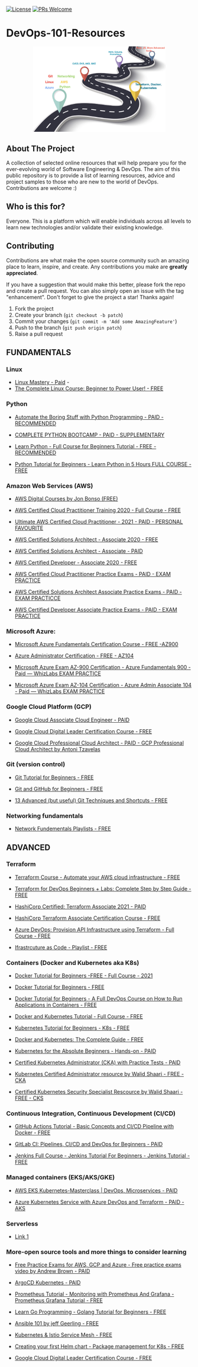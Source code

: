 [![License](https://img.shields.io/badge/License-Apache_2.0-blue.svg)](https://opensource.org/licenses/Apache-2.0)
[![PRs Welcome](https://img.shields.io/badge/PRs-welcome-brightgreen.svg?style=flat-square)](http://makeapullrequest.com)

# DevOps-101-Resources

<p align="center">
  <img width="360" src="roadmap.jpeg">
</p>

<!-- ABOUT THE PROJECT -->
## About The Project

A collection of selected online resources that will help prepare you for the ever-evolving world of Software Engineering & DevOps. The aim of this public repository is to provide a list of learning resources, advice and project samples to those who are new to the world of DevOps. Contributions are welcome :)

## Who is this for?

Everyone. This is a platform which will enable individuals across all levels to learn new technologies and/or validate their existing knowledge.

## Contributing

Contributions are what make the open source community such an amazing place to learn, inspire, and create. Any contributions you make are **greatly appreciated**.

If you have a suggestion that would make this better, please fork the repo and create a pull request. You can also simply open an issue with the tag "enhancement".
Don't forget to give the project a star! Thanks again!

1. Fork the project
2. Create your branch (`git checkout -b patch`)
3. Commit your changes (`git commit -m 'Add some AmazingFeature'`)
4. Push to the branch (`git push origin patch`)
5. Raise a pull request

## FUNDAMENTALS

### Linux

- [Linux Mastery - Paid](https://www.udemy.com/course/linux-mastery/) -
- [The Complete Linux Course: Beginner to Power User! - FREE](https://www.youtube.com/watch?v=wBp0Rb-ZJak)

### Python

- [Automate the Boring Stuff with Python Programming - PAID - RECOMMENDED](https://www.udemy.com/course/automate/)

- [COMPLETE PYTHON BOOTCAMP - PAID - SUPPLEMENTARY](https://www.udemy.com/course/complete-python-bootcamp/) 

- [Learn Python - Full Course for Beginners Tutorial - FREE - RECOMMENDED](https://www.youtube.com/watch?v=rfscVS0vtbw)

- [Python Tutorial for Beginners - Learn Python in 5 Hours FULL COURSE - FREE](https://www.youtube.com/watch?v=t8pPdKYpowI) 

### Amazon Web Services (AWS)

- [AWS Digital Courses by Jon Bonso (FREE)](https://portal.tutorialsdojo.com/product-category/aws/aws-digital-courses-2/)

- [AWS Certified Cloud Practitioner Training 2020 - Full Course - FREE](https://www.youtube.com/watch?v=3hLmDS179YE)

- [Ultimate AWS Certified Cloud Practitioner - 2021 - PAID - PERSONAL FAVOURITE](https://www.udemy.com/course/aws-certified-cloud-practitioner-new/) 

- [AWS Certified Solutions Architect - Associate 2020 - FREE](https://www.youtube.com/watch?v=Ia-UEYYR44s)

- [AWS Certified Solutions Architect - Associate - PAID](https://learn.cantrill.io/p/aws-certified-solutions-architect-associate-saa-c02)

- [AWS Certified Developer - Associate 2020 - FREE](https://www.youtube.com/watch?v=RrKRN9zRBWs)

- [AWS Certified Cloud Practitioner Practice Exams - PAID - EXAM PRACTICE](https://www.udemy.com/course/aws-certified-cloud-practitioner-practice-exams-amazon/) 

- [AWS Certified Solutions Architect Associate Practice Exams - PAID - EXAM PRACTICCE](https://www.udemy.com/course/aws-certified-solutions-architect-associate-amazon-practice-exams-saa-c02/) 

- [AWS Certified Developer Associate Practice Exams - PAID - EXAM PRACTICE](https://www.udemy.com/course/aws-certified-developer-associate-practice-exams-amazon/) 
 
### Microsoft Azure:

- [Microsoft Azure Fundamentals Certification Course - FREE -AZ900](https://www.youtube.com/watch?v=NKEFWyqJ5XA) 

- [Azure Administrator Certification - FREE - AZ104](https://www.youtube.com/watch?v=10PbGbTUSAg) 

- [Microsoft Azure Exam AZ-900 Certification - Azure Fundamentals 900 - Paid — WhizLabs EXAM PRACTICE](https://www.whizlabs.com/microsoft-azure-certification-az-900/) 

- [Microsoft Azure Exam AZ-104 Certification - Azure Admin Associate 104 - Paid — WhizLabs EXAM PRACTICE](https://www.whizlabs.com/microsoft-azure-certification-az-104/) 

### Google Cloud Platform (GCP)

- [Google Cloud Associate Cloud Engineer - PAID](https://training.antonit.com/p/google-cloud-associate-cloud-engineer)

- [Google Cloud Digital Leader Certification Course - FREE](https://www.youtube.com/watch?v=UGRDM86MBIQ)

- [Google Cloud Professional Cloud Architect - PAID - GCP Professional Cloud Architect by Antoni Tzavelas](https://training.antonit.com/p/google-cloud-professional-cloud-architect)

### Git (version control)

- [Git Tutorial for Beginners - FREE](https://www.youtube.com/watch?v=8JJ101D3knE)

- [Git and GitHub for Beginners - FREE](https://www.youtube.com/watch?v=RGOj5yH7evk)

- [13 Advanced (but useful) Git Techniques and Shortcuts - FREE](https://www.youtube.com/watch?v=ecK3EnyGD8o) 

### Networking fundamentals

- [Network Fundementals Playlists - FREE](https://www.youtube.com/playlist?list=PLDQaRcbiSnqF5U8ffMgZzS7fq1rHUI3Q8) 

## ADVANCED

### Terraform

- [Terraform Course - Automate your AWS cloud infrastructure - FREE](https://www.youtube.com/watch?v=SLB_c_ayRMo)

- [Terraform for DevOps Beginners + Labs: Complete Step by Step Guide - FREE](https://www.youtube.com/watch?v=YcJ9IeukJL8) 

- [HashiCorp Certified: Terraform Associate 2021 - PAID](https://www.udemy.com/course/terraform-beginner-to-advanced/) 

- [HashiCorp Terraform Associate Certification Course - FREE](https://www.youtube.com/watch?v=V4waklkBC38) 

- [Azure DevOps: Provision API Infrastructure using Terraform - Full Course - FREE](https://www.youtube.com/watch?v=Ff0DoAmpv6w&t=6032s)

- [Ifrastrcuture as Code - Playlist - FREE](https://www.youtube.com/playlist?list=PLedHPfK7UwDJdS7zTgJv8PWR9UBcPbgUO) 

### Containers (Docker and Kubernetes aka K8s)

- [Docker Tutorial for Beginners -FREE - Full Course - 2021](https://www.youtube.com/watch?v=p28piYY_wv8)

- [Docker Tutorial for Beginners - FREE](https://www.youtube.com/watch?v=3c-iBn73dDE) 

- [Docker Tutorial for Beginners - A Full DevOps Course on How to Run Applications in Containers - FREE](https://www.youtube.com/watch?v=fqMOX6JJhGo)

- [Docker and Kubernetes Tutorial - Full Course - FREE](https://www.youtube.com/watch?v=bhBSlnQcq2k)

- [Kubernetes Tutorial for Beginners - K8s - FREE](https://www.youtube.com/watch?v=X48VuDVv0do)

- [Docker and Kubernetes: The Complete Guide - FREE](https://www.udemy.com/course/docker-and-kubernetes-the-complete-guide/) 

- [Kubernetes for the Absolute Beginners - Hands-on - PAID](https://www.udemy.com/course/learn-kubernetes/?src=sac&kw=kubernetes+for+abs) 

- [Certified Kubernetes Administrator (CKA) with Practice Tests - PAID](https://www.udemy.com/course/certified-kubernetes-administrator-with-practice-tests/) 

- [Kubernetes Certified Administrator resource by Walid Shaari - FREE - CKA](https://github.com/walidshaari/Kubernetes-Certified-Administrator)

- [Certified Kubernetes Security Specialist Rescource by Walid Shaari - FREE - CKS](https://github.com/walidshaari/Certified-Kubernetes-Security-Specialist)

### Continuous Integration, Continuous Development (CI/CD)

- [GitHub Actions Tutorial - Basic Concepts and CI/CD Pipeline with Docker - FREE](https://www.youtube.com/watch?v=R8_veQiYBjI)

- [GitLab CI: Pipelines, CI/CD and DevOps for Beginners - PAID ](https://www.udemy.com/course/gitlab-ci-pipelines-ci-cd-and-devops-for-beginners/) 

- [Jenkins Full Course - Jenkins Tutorial For Beginners - Jenkins Tutorial - FREE](https://www.youtube.com/watch?v=FX322RVNGj4) 

### Managed containers (EKS/AKS/GKE)

- [AWS EKS Kubernetes-Masterclass | DevOps, Microservices - PAID](https://www.udemy.com/course/aws-eks-kubernetes-masterclass-devops-microservices/) 

- [Azure Kubernetes Service with Azure DevOps and Terraform - PAID - AKS](https://www.udemy.com/course/azure-kubernetes-service-with-azure-devops-and-terraform/) 

### Serverless

- [Link 1]()

### More-open source tools and more things to consider learning

- [Free Practice Exams for AWS, GCP and Azure -  Free practice exams video by Andrew Brown - PAID](https://www.youtube.com/watch?v=J4al_SZ6p5g) 

- [ArgoCD Kubernetes - PAID](https://www.youtube.com/playlist?list=PL34sAs7_26wMW4bWKnMIfEd87aPuw75by) 

- [Prometheus Tutorial - Monitoring with Prometheus And Grafana - Prometheus Grafana Tutorial - FREE](https://www.youtube.com/watch?v=7gW5pSM6dlU) 

- [Learn Go Programming - Golang Tutorial for Beginners - FREE](https://www.youtube.com/watch?v=YS4e4q9oBaU) 

- [Ansible 101 by jeff Geerling - FREE](https://www.youtube.com/playlist?list=PL2_OBreMn7FqZkvMYt6ATmgC0KAGGJNAN)

- [Kubernetes & Istio Service Mesh - FREE](https://www.youtube.com/playlist?list=PL34sAs7_26wPkw9g-5NQPP_rHVzApGpKP)

- [Creating your first Helm chart - Package management for K8s - FREE](https://www.youtube.com/watch?v=3GPpm2nZb2s) 

- [Google Cloud Digital Leader Certification Course - FREE](https://www.youtube.com/watch?v=UGRDM86MBIQ) 
